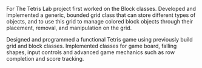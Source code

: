 For The Tetris Lab project first worked on the Block classes.  Developed and implemented a generic, bounded grid class that can store different types of objects, and to use this grid to manage colored block objects through their placement, removal, and manipulation on the grid.

Designed and programmed a functional Tetris game using previously build grid and block classes. Implemented classes for game board, falling shapes, input controls and advanced game mechanics such as row completion and score tracking.
